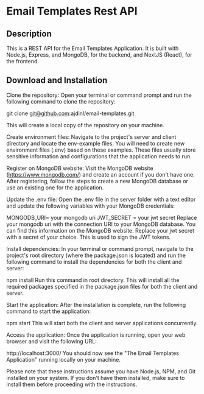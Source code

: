 # Email Templates Rest API

## Description

This is a REST API for the Email Templates Application. It is built with Node.js, Express, and MongoDB, for the backend, and NextJS (React), for the frontend.

## Download and Installation

Clone the repository:
Open your terminal or command prompt and run the following command to clone the repository:

git clone git@github.com:ajdinl/email-templates.git

This will create a local copy of the repository on your machine.

Create environment files:
Navigate to the project's server and client directory and locate the env-example files. You will need to create new environment files (.env) based on these examples. These files usually store sensitive information and configurations that the application needs to run.

Register on MongoDB website:
Visit the MongoDB website (https://www.mongodb.com/) and create an account if you don't have one. After registering, follow the steps to create a new MongoDB database or use an existing one for the application.

Update the .env file:
Open the .env file in the server folder with a text editor and update the following variables with your MongoDB credentials:

MONGODB_URI= your mongodb uri
JWT_SECRET = your jwt secret
Replace your mongodb uri with the connection URI to your MongoDB database. You can find this information on the MongoDB website. Replace your jwt secret with a secret of your choice. This is used to sign the JWT tokens.

Install dependencies:
In your terminal or command prompt, navigate to the project's root directory (where the package.json is located) and run the following command to install the dependencies for both the client and server:

npm install
Run this command in root directory.
This will install all the required packages specified in the package.json files for both the client and server.

Start the application:
After the installation is complete, run the following command to start the application:

npm start
This will start both the client and server applications concurrently.

Access the application:
Once the application is running, open your web browser and visit the following URL:

http://localhost:3000/
You should now see the "The Email Templates Application" running locally on your machine.

Please note that these instructions assume you have Node.js, NPM, and Git installed on your system. If you don't have them installed, make sure to install them before proceeding with the instructions.

